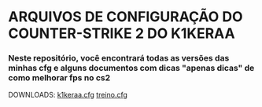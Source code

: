 # ARQUIVOS DE CONFIGURAÇÃO DO COUNTER-STRIKE 2 DO K1KERAA

### Neste repositório, você encontrará todas as versões das minhas cfg e alguns documentos com dicas "apenas dicas" de como melhorar fps no cs2   

DOWNLOADS:
[k1keraa.cfg]()
[treino.cfg](https://youtube.com/@k1keraa)

